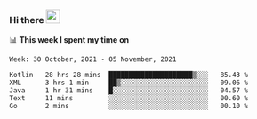 ### Hi there <a href="https://www.gautamkrishnar.com/"><img src="https://media.giphy.com/media/hvRJCLFzcasrR4ia7z/giphy.gif" width="25px"></a>

📊 **This week I spent my time on**

<!--START_SECTION:waka-->
```text
Week: 30 October, 2021 - 05 November, 2021

Kotlin   28 hrs 28 mins  █████████████████████▒░░░   85.43 % 
XML      3 hrs 1 min     ██▒░░░░░░░░░░░░░░░░░░░░░░   09.06 % 
Java     1 hr 31 mins    █░░░░░░░░░░░░░░░░░░░░░░░░   04.57 % 
Text     11 mins         ░░░░░░░░░░░░░░░░░░░░░░░░░   00.60 % 
Go       2 mins          ░░░░░░░░░░░░░░░░░░░░░░░░░   00.10 % 
```
<!--END_SECTION:waka-->

